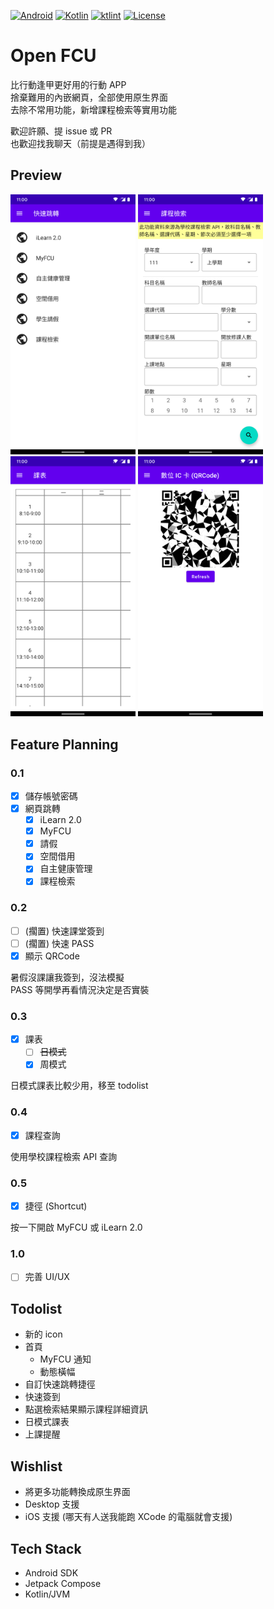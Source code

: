 [![Android](https://img.shields.io/badge/Android-3DDC84?style=for-the-badge&logo=android&logoColor=white)](https://developer.android.com/)
[![Kotlin](https://img.shields.io/badge/kotlin-%230095D5.svg?style=for-the-badge&logo=kotlin&logoColor=white)](https://kotlinlang.org/)
[![ktlint](https://img.shields.io/badge/code%20style-%E2%9D%A4-FF4081.svg?style=for-the-badge&logoColor=white)](https://ktlint.github.io/)
[![License](https://img.shields.io/github/license/g0dkar/qrcode-kotlin?style=for-the-badge&logoColor=white)](LICENSE)

# Open FCU

比行動逢甲更好用的行動 APP  
捨棄難用的內嵌網頁，全部使用原生界面  
去除不常用功能，新增課程檢索等實用功能

歡迎許願、提 issue 或 PR  
也歡迎找我聊天（前提是遇得到我）

## Preview

<p float="left">
  <img src="img/redirect.png" width="200" />
  <img src="img/course_search.png" width="200" />
  <img src="img/timetable.png" width="200" />
  <img src="img/qrcode.png" width="200" />
</p>

## Feature Planning

### 0.1

- [x] 儲存帳號密碼
- [x] 網頁跳轉
  - [x] iLearn 2.0
  - [x] MyFCU
  - [x] 請假
  - [x] 空間借用
  - [x] 自主健康管理
  - [x] 課程檢索

### 0.2

- [ ] (擱置) 快速課堂簽到
- [ ] (擱置) 快速 PASS
- [x] 顯示 QRCode

暑假沒課讓我簽到，沒法模擬  
PASS 等開學再看情況決定是否實裝

### 0.3

- [x] 課表
  - [ ] ~~日模式~~
  - [x] 周模式

日模式課表比較少用，移至 todolist

### 0.4

- [x] 課程查詢

使用學校課程檢索 API 查詢

### 0.5

- [x] 捷徑 (Shortcut)

按一下開啟 MyFCU 或 iLearn 2.0

### 1.0

- [ ] 完善 UI/UX

## Todolist

- 新的 icon
- 首頁
  - MyFCU 通知
  - 動態橫幅
- 自訂快速跳轉捷徑
- 快速簽到
- 點選檢索結果顯示課程詳細資訊
- 日模式課表
- 上課提醒

## Wishlist

- 將更多功能轉換成原生界面
- Desktop 支援
- iOS 支援 (哪天有人送我能跑 XCode 的電腦就會支援)

## Tech Stack

- Android SDK
- Jetpack Compose
- Kotlin/JVM
